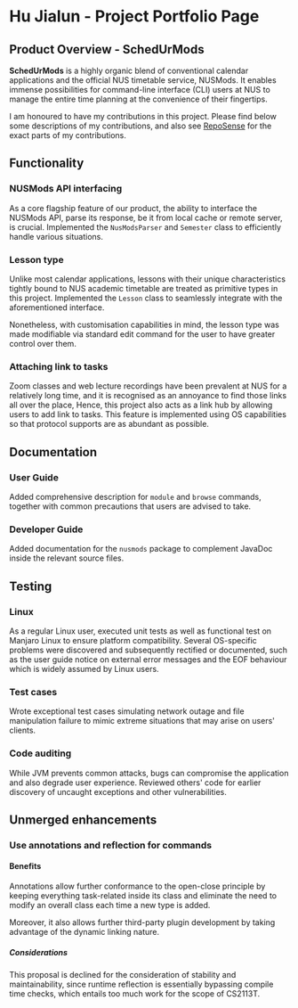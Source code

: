 # Hu Jialun - Project Portfolio Page

## Product Overview - SchedUrMods

**SchedUrMods** is a highly organic blend of conventional calendar applications and the official NUS timetable service, NUSMods. It enables immense possibilities for command-line interface (CLI) users at NUS to manage the entire time planning at the convenience of their fingertips.

I am honoured to have my contributions in this project. Please find below some descriptions of my contributions, and also see [RepoSense](https://nus-cs2113-ay2122s1.github.io/tp-dashboard/?search=AY2122S1-CS2113T-W13-3&sort=groupTitle&sortWithin=title&timeframe=commit&mergegroup=&groupSelect=groupByRepos&breakdown=true&checkedFileTypes=docs~functional-code~test-code~other&since=2021-09-25&tabOpen=true&tabType=authorship&tabAuthor=SuibianP&tabRepo=AY2122S1-CS2113T-W13-3%2Ftp%5Bmaster%5D&authorshipIsMergeGroup=false&authorshipFileTypes=docs~functional-code~test-code~other&authorshipIsBinaryFileTypeChecked=false) for the exact parts of my contributions.

## Functionality
### NUSMods API interfacing

As a core flagship feature of our product, the ability to interface the NUSMods API, parse its response, be it from local cache or remote server, is crucial. Implemented the `NusModsParser` and `Semester` class to efficiently handle various situations.

### Lesson type

Unlike most calendar applications, lessons with their unique characteristics tightly bound to NUS academic timetable are treated as primitive types in this project. Implemented the `Lesson` class to seamlessly integrate with the aforementioned interface.

Nonetheless, with customisation capabilities in mind, the lesson type was made modifiable via standard edit command for the user to have greater control over them.

### Attaching link to tasks

Zoom classes and web lecture recordings have been prevalent at NUS for a relatively long time, and it is recognised as an annoyance to find those links all over the place, Hence, this project also acts as a link hub by allowing users to add link to tasks. This feature is implemented using OS capabilities so that protocol supports are as abundant as possible.

## Documentation
### User Guide

Added comprehensive description for `module` and `browse` commands, together with common precautions that users are advised to take.

### Developer Guide

Added documentation for the `nusmods` package to complement JavaDoc inside the relevant source files.

## Testing

### Linux

As a regular Linux user, executed unit tests as well as functional test on Manjaro Linux to ensure platform compatibility. Several OS-specific problems were discovered and subsequently rectified or documented, such as the user guide notice on external error messages and the EOF behaviour which is widely assumed by Linux users.

### Test cases

Wrote exceptional test cases simulating network outage and file manipulation failure to mimic extreme situations that may arise on users' clients.

### Code auditing

While JVM prevents common attacks, bugs can compromise the application and also degrade user experience. Reviewed others' code for earlier discovery of uncaught exceptions and other vulnerabilities.

## Unmerged enhancements
### Use annotations and reflection for commands
#### Benefits

Annotations allow further conformance to the open-close principle by keeping everything task-related inside its class and eliminate the need to modify an overall class each time a new type is added.

Moreover, it also allows further third-party plugin development by taking advantage of the dynamic linking nature.

##### Considerations

This proposal is declined for the consideration of stability and maintainability, since runtime reflection is essentially bypassing compile time checks, which entails too much work for the scope of CS2113T.
